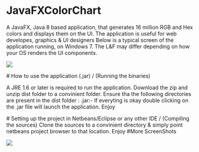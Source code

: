 # JavaFXColorChart
A JavaFX, Java 8 based application, that generates 16 million RGB and Hex colors and displays them on the UI. The application is useful for web developes, graphics &amp; UI designers 
Below is a typical screen of the application running, on Windows 7. The L&F may differ depending on how your OS renders the UI components.
</p>
<p>
<img src="https://www.dropbox.com/s/doa6k315ibb1740/javacolorchart_shot_007.png?raw=1">
</p>
# How to use the application (.jar) / (Running the binaries)
<p>
A JRE 1.6 or later is required to run the application. Download the zip and unzip dist folder to a convinient folder. Ensure tha the following directories are present in the dist folder : .jar:-  If everyting is okay double clicking on the .jar file will launch the application. Enjoy
</p>
# Setting up the project in Netbeans/Eclipse or any other IDE / (Compiling the sources)
Clone the sources to a convinient directory & simply point netbeans project browser to that location. Enjoy
#More ScreenShots
<p>
<img src="https://www.dropbox.com/s/54rnkaxvt1zp3qk/color_shot_2.png?raw=1">
</p>
